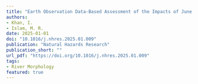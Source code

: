 ```yaml
---
title: "Earth Observation Data-Based Assessment of the Impacts of June 2024 Flooding in Sylhet Division of Bangladesh"
authors:
- Khan, I.
- Islam, M. R.
date: 2025-01-01
doi: "10.1016/j.nhres.2025.01.009"
publication: "Natural Hazards Research"
publication_short: ""
url_pdf: "https://doi.org/10.1016/j.nhres.2025.01.009"
tags:
- River Morphology
featured: true
---
```

